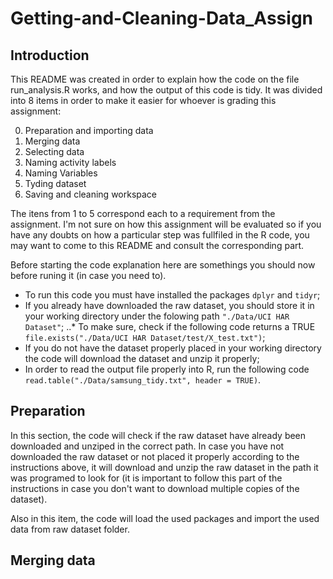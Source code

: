Getting-and-Cleaning-Data_Assign
================================

Introduction
------------

This README was created in order to explain how the code on the file run_analysis.R works, and how the output of this code is tidy. It was divided into 8 items in order to make it easier for whoever is grading this assignment:

0. Preparation and importing data
1. Merging data
2. Selecting data
3. Naming activity labels
4. Naming Variables
5. Tyding dataset
6. Saving and cleaning workspace

The itens from 1 to 5 correspond each to a requirement from the assignment. I'm not sure on how this assignment will be evaluated so if you have any doubts on how a particular step was fullfiled in the R code, you may want to come to this README and consult the corresponding part.

Before starting the code explanation here are somethings you should now before runing it (in case you need to).
* To run this code you must have installed the packages ```dplyr``` and ```tidyr```;
* If you already have downloaded the raw dataset, you should store it in your working directory under the folowing path ```"./Data/UCI HAR Dataset"```;
..* To make sure, check if the following code returns a TRUE ```file.exists("./Data/UCI HAR Dataset/test/X_test.txt")```;
* If you do not have the dataset properly placed in your working directory the code will download the dataset and unzip it properly;
* In order to read the output file properly into R, run the following code ```read.table("./Data/samsung_tidy.txt", header = TRUE)```.

Preparation
--------------

In this section, the code will check if the raw dataset have already been downloaded and unziped in the correct path. In case you have not downloaded the raw dataset or not placed it properly according to the instructions above, it will download and unzip the raw dataset in the path it was programed to look for (it is important to follow this part of the instructions in case you don't want to download multiple copies of the dataset).

Also in this item, the code will load the used packages and import the used data from raw dataset folder.

Merging data
---------------

